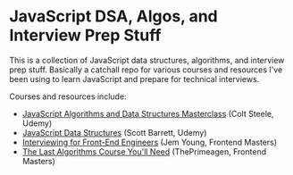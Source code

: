 # JavaScript DSA, Algos, and Interview Prep Stuff

This is a collection of JavaScript data structures, algorithms, and interview prep stuff. Basically a catchall repo for various courses and resources I've been using to learn JavaScript and prepare for technical interviews.

Courses and resources include:

- [JavaScript Algorithms and Data Structures Masterclass](https://www.udemy.com/course/js-algorithms-and-data-structures-masterclass/) (Colt Steele, Udemy)
- [JavaScript Data Structures](https://www.udemy.com/course/data-structures-algorithms-javascript/) (Scott Barrett, Udemy)
- [Interviewing for Front-End Engineers](https://frontendmasters.com/courses/interviewing-frontend/) (Jem Young, Frontend Masters)
- [The Last Algorithms Course You'll Need](https://frontendmasters.com/courses/algorithms/) (ThePrimeagen, Frontend Masters)
